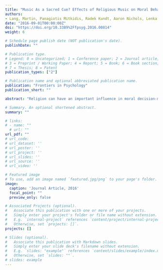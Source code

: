 ```yaml
---
title: "Music As a Sacred Cue? Effects of Religious Music on Moral Behavior"
authors:
- Lang, Martin, Panagiotis Mitkidis, Radek Kundt, Aaron Nichols, Lenka Krajčíková, and Dimitris Xygalatas.
date: "2016-09-01T00:00:00Z"
doi: "https://doi.org/10.3389%2Ffpsyg.2016.00814"
weight: 6

# Schedule page publish date (NOT publication's date).
publishDate: ""

# Publication type.
# Legend: 0 = Uncategorized; 1 = Conference paper; 2 = Journal article;
# 3 = Preprint / Working Paper; 4 = Report; 5 = Book; 6 = Book section;
# 7 = Thesis; 8 = Patent
publication_types: ["2"]

# Publication name and optional abbreviated publication name.
publication: "Frontiers in Psychology"
publication_short: ""

abstract: "Religion can have an important influence in moral decision-making, and religious reminders may deter people from unethical behavior. Previous research indicated that religious contexts may increase prosocial behavior and reduce cheating. However, the perceptual-behavioral link between religious contexts and decision-making lacks thorough scientific understanding. This study adds to the current literature by testing the effects of purely audial religious symbols (instrumental music) on moral behavior across three different sites: Mauritius, the Czech Republic, and the USA. Participants were exposed to one of three kinds of auditory stimuli (religious, secular, or white noise), and subsequently were given a chance to dishonestly report on solved mathematical equations in order to increase their monetary reward. The results showed cross-cultural differences in the effects of religious music on moral behavior, as well as a significant interaction between condition and religiosity across all sites, suggesting that religious participants were more influenced by the auditory religious stimuli than non-religious participants. We propose that religious music can function as a subtle cue associated with moral standards via cultural socialization and ritual participation. Such associative learning can charge music with specific meanings and create sacred cues that influence normative behavior. Our findings provide preliminary support for this view, which we hope further research will investigate more closely."

# Summary. An optional shortened abstract.
summary: ""

# links:
# - name: ""
  # url: ""
url_pdf: ""
# url_code: 
# url_dataset: ''
# url_poster: ''
# url_project: ''
# url_slides: ''
# url_source: ''
# url_video: ''

# Featured image
# To use, add an image named `featured.jpg/png` to your page's folder. 
image:
  caption: 'Journal Article, 2016'
  focal_point: ""
  preview_only: false

# Associated Projects (optional).
#   Associate this publication with one or more of your projects.
#   Simply enter your project's folder or file name without extension.
#   E.g. `internal-project` references `content/project/internal-project/index.md`.
#   Otherwise, set `projects: []`.
projects: []

# Slides (optional).
#   Associate this publication with Markdown slides.
#   Simply enter your slide deck's filename without extension.
#   E.g. `slides: "example"` references `content/slides/example/index.md`.
#   Otherwise, set `slides: ""`.
# slides: example
---
```

